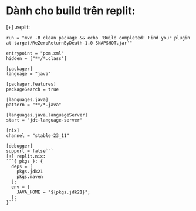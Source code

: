 # Dành cho build trên replit:
[+] .replit:
```compile = "mvn -B clean compile"
run = "mvn -B clean package && echo 'Build completed! Find your plugin at target/ReZeroReturnByDeath-1.0-SNAPSHOT.jar'"

entrypoint = "pom.xml"
hidden = ["**/*.class"]

[packager]
language = "java"

[packager.features]
packageSearch = true

[languages.java]
pattern = "**/*.java"

[languages.java.languageServer]
start = "jdt-language-server"

[nix]
channel = "stable-23_11"

[debugger]
support = false```
[+] replit.nix:
```{ pkgs }: {
  deps = [
    pkgs.jdk21
    pkgs.maven
  ];
  env = {
    JAVA_HOME = "${pkgs.jdk21}";
  };
}```
